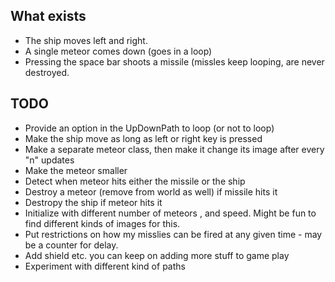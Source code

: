 ## What exists 

* The ship moves left and right.
* A single meteor comes down (goes in a loop) 
* Pressing the space bar shoots a missile (missles keep looping, are 
 never destroyed. 

## TODO 

* Provide an  option in the UpDownPath to loop (or not to loop)
* Make the ship move as long as left or right key is pressed
* Make a separate meteor class, then make it change its image after every "n" updates 
* Make the meteor smaller
* Detect when meteor hits either the missile or the ship 
* Destroy a meteor (remove from world as well) if missile hits it
* Destropy the ship if meteor hits it 
* Initialize with different number of meteors , and speed. Might be fun to find 
different kinds of images for this.
* Put restrictions on how my misslies can be fired at any given time - may be a counter for delay.
* Add shield etc. you can keep on adding more stuff to game play 
* Experiment with different kind of paths 

